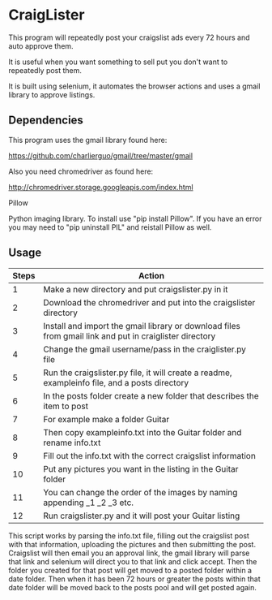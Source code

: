 CraigLister
===========

This program will repeatedly post your craigslist ads every 72 hours and auto approve them.

It is useful when you want something to sell put you don't want to repeatedly post them.

It is built using selenium, it automates the browser actions and uses a gmail library to approve listings.

Dependencies
------------

This program uses the gmail library found here:

https://github.com/charlierguo/gmail/tree/master/gmail

Also you need chromedriver as found here:

http://chromedriver.storage.googleapis.com/index.html

Pillow

Python imaging library. To install use "pip install Pillow".
If you have an error you may need to "pip uninstall PIL" and reistall Pillow as well.

Usage
-----

| Steps | Action |
--------|--------|
| 1 | Make a new directory and put craigslister.py in it |
| 2 | Download the chromedriver and put into the craigslister directory |
| 3 | Install and import the gmail library or download files from gmail link and put in craiglister directory |
| 4 | Change the gmail username/pass in the craiglister.py file
| 5 | Run the craigslister.py file, it will create a readme, exampleinfo file, and a posts directory |
| 6 | In the posts folder create a new folder that describes the item to post |
| 7 | For example make a folder Guitar |
| 8 | Then copy exampleinfo.txt into the Guitar folder and rename info.txt |
| 9 | Fill out the info.txt with the correct craigslist information |
| 10 | Put any pictures you want in the listing in the Guitar folder |
| 11 | You can change the order of the images by naming appending _1 _2 _3 etc. |
| 12 | Run craigslister.py and it will post your Guitar listing |

This script works by parsing the info.txt file, filling out the craigslist post with that information, uploading the pictures and then submitting the post. Craigslist will then email you an approval link, the gmail library will parse that link and selenium will direct you to that link and click accept. Then the folder you created for that post will get moved to a posted folder within a date folder. Then when it has been 72 hours or greater the posts within that date folder will be moved back to the posts pool and will get posted again.

